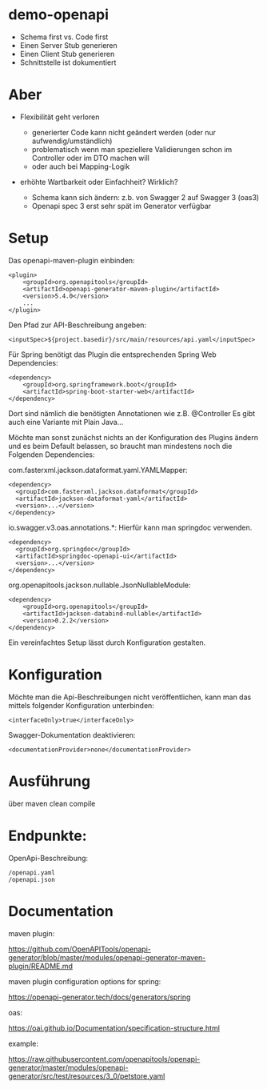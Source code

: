 # demo-openapi

* Schema first vs. Code first
* Einen Server Stub generieren
* Einen Client Stub generieren
* Schnittstelle ist dokumentiert



# Aber
* Flexibilität geht verloren
  * generierter Code kann nicht geändert werden (oder nur aufwendig/umständlich)
  * problematisch wenn man speziellere Validierungen schon im Controller oder im DTO machen will
  * oder auch bei Mapping-Logik

* erhöhte Wartbarkeit oder Einfachheit? Wirklich?
  * Schema kann sich ändern: z.b. von Swagger 2 auf Swagger 3 (oas3)
  * Openapi spec 3 erst sehr spät im Generator verfügbar


# Setup
Das openapi-maven-plugin einbinden:

    <plugin>
        <groupId>org.openapitools</groupId>
        <artifactId>openapi-generator-maven-plugin</artifactId>
        <version>5.4.0</version>
        ...
    </plugin>

Den Pfad zur API-Beschreibung angeben:

    <inputSpec>${project.basedir}/src/main/resources/api.yaml</inputSpec>

Für Spring benötigt das Plugin die entsprechenden Spring Web Dependencies:

    <dependency>
        <groupId>org.springframework.boot</groupId>
        <artifactId>spring-boot-starter-web</artifactId>
    </dependency>
 
Dort sind nämlich die benötigten Annotationen wie z.B. @Controller
Es gibt auch eine Variante mit Plain Java...

Möchte man sonst zunächst nichts an der Konfiguration des Plugins ändern und es beim Default belassen, so braucht man
mindestens noch die Folgenden Dependencies:

com.fasterxml.jackson.dataformat.yaml.YAMLMapper:

    <dependency>
      <groupId>com.fasterxml.jackson.dataformat</groupId>
      <artifactId>jackson-dataformat-yaml</artifactId>
      <version>...</version>
    </dependency>

io.swagger.v3.oas.annotations.*:
Hierfür kann man springdoc verwenden. 

    <dependency>
      <groupId>org.springdoc</groupId>
      <artifactId>springdoc-openapi-ui</artifactId>
      <version>...</version>
    </dependency>

org.openapitools.jackson.nullable.JsonNullableModule:

    <dependency>
        <groupId>org.openapitools</groupId>
        <artifactId>jackson-databind-nullable</artifactId>
        <version>0.2.2</version>
    </dependency>

Ein vereinfachtes Setup lässt durch Konfiguration gestalten.

# Konfiguration

Möchte man die Api-Beschreibungen nicht veröffentlichen, kann man das mittels folgender Konfiguration unterbinden:

    <interfaceOnly>true</interfaceOnly>

Swagger-Dokumentation deaktivieren:

    <documentationProvider>none</documentationProvider>

# Ausführung

über maven clean compile

# Endpunkte:

OpenApi-Beschreibung:

    /openapi.yaml
    /openapi.json
# Documentation
maven plugin:

https://github.com/OpenAPITools/openapi-generator/blob/master/modules/openapi-generator-maven-plugin/README.md

maven plugin configuration options for spring:

https://openapi-generator.tech/docs/generators/spring

oas:

https://oai.github.io/Documentation/specification-structure.html

example:

https://raw.githubusercontent.com/openapitools/openapi-generator/master/modules/openapi-generator/src/test/resources/3_0/petstore.yaml
